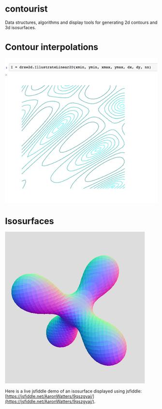 # contourist

Data structures, algorithms and display tools for generating 2d contours
and 3d isosurfaces.

# Contour interpolations

![Contour display example](contours.png)

# Isosurfaces

![Isosurface display example](isosurface.png)

Here is a live jsfiddle demo of an isosurface displayed using jsfiddle:
[https://jsfiddle.net/AaronWatters/9qszgyaj/](https://jsfiddle.net/AaronWatters/9qszgyaj/).

